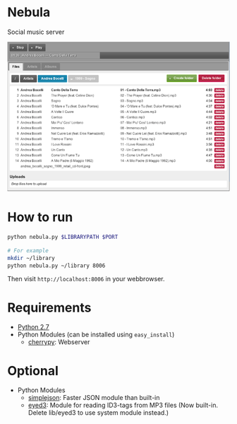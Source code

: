 Nebula
======

Social music server

![files](http://github.com/boukeversteegh/nebula/raw/master/docs/screenshots/files.png "Files view")

How to run
==========

```bash
python nebula.py $LIBRARYPATH $PORT
```
```bash
# For example
mkdir ~/library
python nebula.py ~/library 8006
```

Then visit `http://localhost:8006` in your webbrowser.

Requirements
============
* [Python 2.7](http://www.python.org/download/)
* Python Modules (can be installed using `easy_install`)
  * [cherrypy](http://download.cherrypy.org/cherrypy/3.2.2/): Webserver

Optional
========
* Python Modules
  * [simplejson](https://github.com/simplejson/simplejson): Faster JSON module than built-in
  * [eyed3](http://eyed3.nicfit.net/): Module for reading ID3-tags from MP3 files (Now built-in. Delete lib/eyed3 to use system module instead.)
